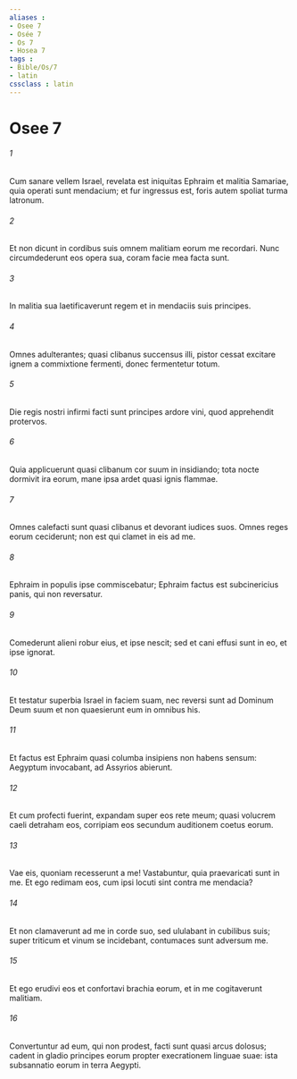 ```yaml
---
aliases : 
- Osee 7
- Osée 7
- Os 7
- Hosea 7
tags : 
- Bible/Os/7
- latin
cssclass : latin
---
```


# Osee 7

###### 1
Cum sanare vellem Israel, revelata est iniquitas Ephraim et malitia Samariae, quia operati sunt mendacium; et fur ingressus est, foris autem spoliat turma latronum.
###### 2
Et non dicunt in cordibus suis omnem malitiam eorum me recordari. Nunc circumdederunt eos opera sua, coram facie mea facta sunt.
###### 3
In malitia sua laetificaverunt regem et in mendaciis suis principes.
###### 4
Omnes adulterantes; quasi clibanus succensus illi, pistor cessat excitare ignem a commixtione fermenti, donec fermentetur totum.
###### 5
Die regis nostri infirmi facti sunt principes ardore vini, quod apprehendit protervos.
###### 6
Quia applicuerunt quasi clibanum cor suum in insidiando; tota nocte dormivit ira eorum, mane ipsa ardet quasi ignis flammae.
###### 7
Omnes calefacti sunt quasi clibanus et devorant iudices suos. Omnes reges eorum ceciderunt; non est qui clamet in eis ad me.
###### 8
Ephraim in populis ipse commiscebatur; Ephraim factus est subcinericius panis, qui non reversatur.
###### 9
Comederunt alieni robur eius, et ipse nescit; sed et cani effusi sunt in eo, et ipse ignorat.
###### 10
Et testatur superbia Israel in faciem suam, nec reversi sunt ad Dominum Deum suum et non quaesierunt eum in omnibus his.
###### 11
Et factus est Ephraim quasi columba insipiens non habens sensum: Aegyptum invocabant, ad Assyrios abierunt.
###### 12
Et cum profecti fuerint, expandam super eos rete meum; quasi volucrem caeli detraham eos, corripiam eos secundum auditionem coetus eorum.
###### 13
Vae eis, quoniam recesserunt a me! Vastabuntur, quia praevaricati sunt in me. Et ego redimam eos, cum ipsi locuti sint contra me mendacia?
###### 14
Et non clamaverunt ad me in corde suo, sed ululabant in cubilibus suis; super triticum et vinum se incidebant, contumaces sunt adversum me.
###### 15
Et ego erudivi eos et confortavi brachia eorum, et in me cogitaverunt malitiam.
###### 16
Convertuntur ad eum, qui non prodest, facti sunt quasi arcus dolosus; cadent in gladio principes eorum propter execrationem linguae suae: ista subsannatio eorum in terra Aegypti.
